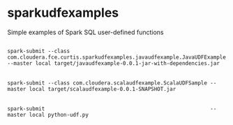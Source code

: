 # sparkudfexamples
Simple examples of Spark SQL user-defined functions

<code>
spark-submit --class com.cloudera.fce.curtis.sparkudfexamples.javaudfexample.JavaUDFExample  --master local target/javaudfexample-0.0.1-jar-with-dependencies.jar
</code>
<br/>
<code>
spark-submit --class com.cloudera.scalaudfexample.ScalaUDFSample --master local target/scalaudfexample-0.0.1-SNAPSHOT.jar
</code>
<br/>
<code>
spark-submit                                                     --master local python-udf.py
</code>
